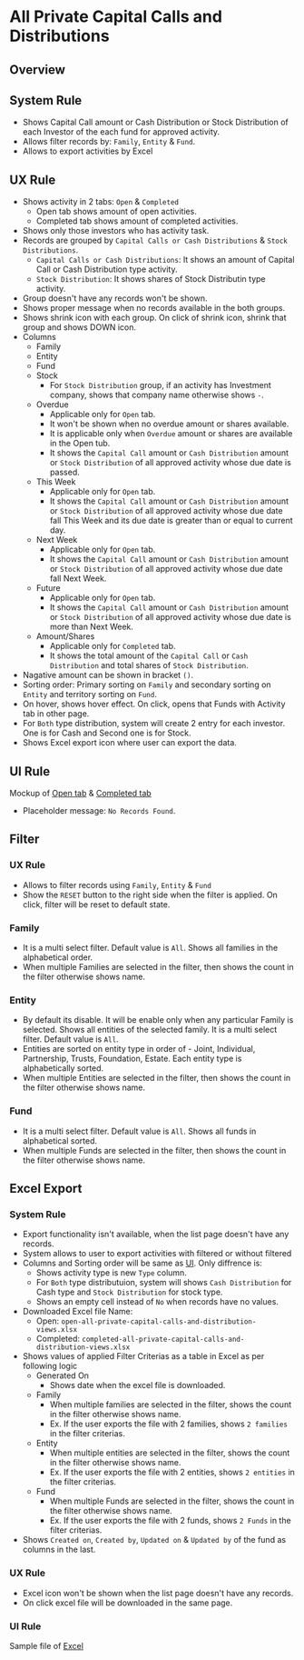 # All Private Capital Calls and Distributions

## Overview


## System Rule
- Shows Capital Call amount or Cash Distribution or Stock Distribution of each Investor of the each fund for approved activity.
- Allows filter records by: `Family`, `Entity` & `Fund`.
- Allows to export activities by Excel


## UX Rule
- Shows activity in 2 tabs: `Open` & `Completed`
    - Open tab shows amount of open activities.
    - Completed tab shows amount of completed activities.
- Shows only those investors who has activity task.
- Records are grouped by `Capital Calls or Cash Distributions` & `Stock Distributions`.
    - `Capital Calls or Cash Distributions`: It shows an amount of Capital Call or Cash Distribution type activity.
    - `Stock Distribution`: It shows shares of Stock Distributin type activity.
- Group doesn't have any records won't be shown.
- Shows proper message when no records available in the both groups.
- Shows shrink icon with each group. On click of shrink icon, shrink that group and shows DOWN icon.
- Columns
    - Family
    - Entity
    - Fund
    - Stock
        - For `Stock Distribution` group, if an activity has Investment company, shows that company name otherwise shows `-`.
    - Overdue
        - Applicable only for `Open` tab.
        - It won't be shown when no overdue amount or shares available. 
        - It is applicable only when `Overdue` amount or shares are available in the Open tub. 
        - It shows the `Capital Call` amount or `Cash Distribution` amount or `Stock Distribution` of all approved activity whose due date is passed.
    - This Week
        - Applicable only for `Open` tab.
        - It shows the `Capital Call` amount or `Cash Distribution` amount or `Stock Distribution` of all approved activity whose due date fall This Week and its due date is greater than or equal to current day. 
    - Next Week
        - Applicable only for `Open` tab.
        - It shows the `Capital Call` amount or `Cash Distribution` amount or `Stock Distribution` of all approved activity whose due date fall Next Week. 
    - Future
        - Applicable only for `Open` tab.
        - It shows the `Capital Call` amount or `Cash Distribution` amount or `Stock Distribution` of all approved activity whose due date is more than Next Week. 
    - Amount/Shares
        - Applicable only for `Completed` tab.
        - It shows the total amount of the `Capital Call` or `Cash Distribution` and total shares of `Stock Distribution`.
- Nagative amount can be shown in bracket `()`.
- Sorting order: Primary sorting on `Family` and secondary sorting on `Entity` and territory sorting on `Fund`.
- On hover, shows hover effect. On click, opens that Funds with Activity tab in other page.
- For `Both` type distribution, system will create 2 entry for each investor. One is for Cash and Second one is for Stock.
- Shows Excel export icon where user can export the data. 


## UI Rule

Mockup of [Open tab](https://drive.google.com/file/d/1s12ikPl7A3n6q9fATewrY3fqMJCRdqwO/view?usp=share_link) & [Completed tab](https://drive.google.com/file/d/1EiN7S7RlzVyGCrMhkuX_SqrMxx4KapnI/view?usp=share_link)
- Placeholder message: `No Records Found`.


## Filter

### UX Rule
- Allows to filter records using `Family`, `Entity` & `Fund`
- Show the `RESET` button to the right side when the filter is applied. On click, filter will be reset to default state.

### Family
- It is a multi select filter. Default value is `All`. Shows all families in the alphabetical order.
- When multiple Families are selected in the filter, then shows the count in the filter otherwise shows name.

### Entity
- By default its disable. It will be enable only when any particular Family is selected. Shows all entities of the selected family. It is a multi select filter. Default value is `All`.
- Entities are sorted on entity type in order of - Joint, Individual, Partnership, Trusts, Foundation, Estate. Each entity type is alphabetically sorted.
- When multiple Entities are selected in the filter, then shows the count in the filter otherwise shows name.

### Fund
- It is a multi select filter. Default value is `All`. Shows all funds in alphabetical sorted.
- When multiple Funds are selected in the filter, then shows the count in the filter otherwise shows name.


## Excel Export

### System Rule
- Export functionality isn't available, when the list page doesn't have any records.
- System allows to user to export activities with filtered or without filtered
- Columns and Sorting order will be same as [UI](#ux-rule). Only diffrence is:
    - Shows activity type is new `Type` column. 
    - For `Both` type distributuion, system will shows `Cash Distribution` for Cash type and `Stock Distribution` for stock type.
    - Shows an empty cell instead of `No` when records have no values. 
- Downloaded Excel file Name:
    - Open: `open-all-private-capital-calls-and-distribution-views.xlsx`
    - Completed: `completed-all-private-capital-calls-and-distribution-views.xlsx`
- Shows values of applied Filter Criterias as a table in Excel as per following logic
    - Generated On
        - Shows date when the excel file is downloaded.
    - Family
        - When multiple families are selected in the filter, shows the count in the filter otherwise shows name.
        - Ex. If the user exports the file with 2 families, shows `2 families` in the filter criterias.
    - Entity
        - When multiple entities are selected in the filter, shows the count in the filter otherwise shows name.
        - Ex. If the user exports the file with 2 entities, shows `2 entities` in the filter criterias.
    - Fund
        - When multiple Funds are selected in the filter, shows the count in the filter otherwise shows name.
        - Ex. If the user exports the file with 2 funds, shows `2 Funds` in the filter criterias.
- Shows `Created on`, `Created by`, `Updated on` & `Updated by` of the fund as columns in the last.


### UX Rule
- Excel icon won't be shown when the list page doesn't have any records.
- On click excel file will be downloaded in the same page.


### UI Rule

Sample file of [Excel](https://docs.google.com/spreadsheets/d/1FVpoIZkxOvxuQgFvvJpeI734-l1jc9PJ/edit?usp=share_link&ouid=108870014519956519924&rtpof=true&sd=true)